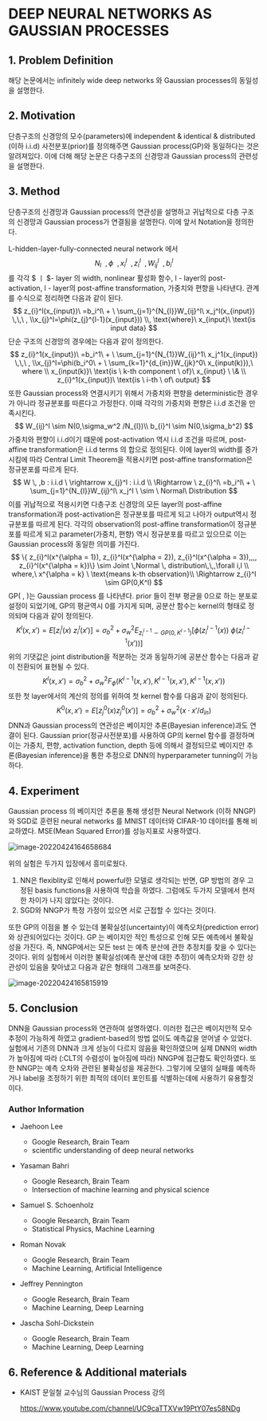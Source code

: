 # DEEP NEURAL NETWORKS AS GAUSSIAN PROCESSES

## 1. Problem Definition

 해당 논문에서는 infinitely wide deep networks 와 Gaussian processes의 동일성을 설명한다.



## 2. Motivation

 단층구조의 신경망의 모수(parameters)에 independent & identical & distributed (이하 i.i.d) 사전분포(prior)를 정의해주면 Gaussian process(GP)와 동일하다는 것은 알려져있다. 이에 더해 해당 논문은 다층구조의 신경망과 Gaussian process의 관련성을 설명한다. 



## 3. Method

 단층구조의 신경망과 Gaussian process의 연관성을 설명하고 귀납적으로 다층 구조의 신경망과 Gaussian process가 연결됨을 설명한다. 이에 앞서 Notation을 정의한다. 

L-hidden-layer-fully-connected neural network 에서
$$
N_l \ \
,\phi \ \
,x_{i}^l \ \
, z_{i}^l\ \
,W_{ij}^l\ \
,b_{i}^l
$$
를 각각 \$ ㅣ $- layer 의 width, nonlinear 활성화 함수, l - layer의 post-activation, l - layer의 post-affine transformation, 가중치와 편향을 나타낸다. 관계를 수식으로 정리하면 다음과 같이 된다. 
$$
z_{i}^l(x_{input})\ =b_i^l\ + \ \sum_{j=1}^{N_{l}}W_{ij}^l\ x_j^l(x_{input}) \,\,\ , \\x_{j}^l=\phi(z_{j}^{l-1}(x_{input})) \\,
\text{where}\ x_{input}\ \text{is input data}
$$
단순 구조의 신경망의 경우에는 다음과 같이 정의한다.
$$
z_{i}^1(x_{input})\ =b_i^1\ + \ \sum_{j=1}^{N_{1}}W_{ij}^1\ x_j^1(x_{input}) \,\,\ , \\x_{j}^l=\phi(b_i^0\ + \ \sum_{k=1}^{d_{in}}W_{jk}^0\ x_{input(k)}),\ where \\ 
x_{input(k)}\ \text{is \ k-th component \ of}\  x_{input} \ \& \\ z_{i}^1(x_{input})\ \text{is \ i-th \ of\ output}
$$
또한 Gaussian process와 연결시키기 위해서 가중치와 편향을 deterministic한 경우가 아니라 정규분포를 따른다고 가정한다. 이때 각각의 가중치와 편향은 i.i.d 조건을 만족시킨다.
$$
W_{ij}^l \sim N(0,\sigma_w^2 /N_{l})\\
b_{i}^l \sim N(0,\sigma_b^2)
$$
가중치와 편향이 i.i.d이기 떄문에 post-activation 역시 i.i.d 조건을 따르며, post-affine transformation은 i.i.d terms 의 합으로 정의된다. 이에 layer의 width를 증가시킴에 따라 Central Limit Theorem을 적용시키면 post-affine transformation은 정규분포를 따르게 된다. 
$$
W \, ,b : i.i.d \ \rightarrow x_{j}^l : i.i.d \\
\Rightarrow \ z_{i}^l\ =b_i^l\ + \ \sum_{j=1}^{N_{l}}W_{ij}^l\ x_j^l \ \sim \ Normal\ Distribution
$$
  이를 귀납적으로 적용시키면 다층구조 신경망의 모든 layer의 post-affine transformation과 post-activation은 정규분포를 따르게 되고 나아가 output역시 정규분포를 따르게 된다. 각각의 observation의 post-affine transformation이 정규분포를 따르게 되고 parameter(가중치, 편향) 역시 정규분포를 따르고 있으므로 이는 Gaussian process와 동일한 의미를 가진다. 
$$
\{ z_{i}^l(x^{\alpha = 1}), z_{i}^l(x^{\alpha = 2}), z_{i}^l(x^{\alpha = 3}),,,, z_{i}^l(x^{\alpha = k})\} \sim Joint \,Normal \, distribution\,\,,\forall i,l \\
where,\ x^{\alpha = k} \ \text{means k-th observation}\\
\Rightarrow z_{i}^l \sim GP(0,K^l)
$$
GP( , )는 Gaussian process 를 나타낸다. prior 들이 전부 평균을 0으로 하는 분포로 설정이 되었기에, GP의 평균역시 0를 가지게 되며, 공분산 함수는 kernel의 형태로 정의되며 다음과 같이 정의된다.
$$
K^l(x,x')=E[z_i^l(x)\ z_i^l(x')]=\sigma_b^2 + \sigma_w^2 E_{z_{i}^{l-1}\sim GP(0,K^{l-1})}[\phi(z_{i}^{l-1}(x))\ \phi(z_{i}^{l-1}(x'))]
$$
위의 기댓값은 joint distribution을 적분하는 것과 동일하기에 공분산 함수는 다음과 같이 전환되어 표현될 수 있다. 
$$
K^l(x,x')=\sigma_b^2 + \sigma_w^2F_{\phi}(K^{l-1}(x,x'),K^{l-1}(x,x'),K^{l-1}(x,x'))
$$
또한 첫 layer에서의 계산의 정의를 위하여 첫 kernel 함수를 다음과 같이 정의된다. 
$$
K^0(x,x')=E[z_{j}^0(x) z_{j}^0(x')]=\sigma_{b}^2 +\sigma_{w}^2({x \cdot x'}/d_{in})
$$
DNN과 Gaussian process의 연관성은 베이지안 추론(Bayesian inference)과도 연결이 된다. Gaussian prior(정규사전분포)를 사용하여 GP의 kernel 함수를 결정하며 이는 가중치, 편향, activation function, depth 등에 의해서 결정되므로 베이지안 추론(Bayesian inference)을 통한 추정으로 DNN의 hyperparameter tunning이 가능하다. 

## 4. Experiment

Gaussian process 의 베이지안 추론을 통해 생성한 Neural Network (이하 NNGP)와 SGD로 훈련된 neural networks 를 MNIST 데이터와 CIFAR-10 데이터를 통해 비교하였다. MSE(Mean Squared Error)를 성능지표로 사용하였다.

 ![image-20220424164658684](C:\Users\sungb\AppData\Roaming\Typora\typora-user-images\image-20220424164658684.png)

위의 실험은 두가지 입장에서 흥미로웠다.

1. NN은 flexiblity로 인해서 powerful한 모델로 생각되는 반면, GP 방법의 경우 고정된 basis functions을 사용하여 학습을 하였다.  그럼에도 두가지 모델에서 현저한 차이가 나지 않았다는 것이다. 
2. SGD와 NNGP가 특정 가정이 있으면 서로 근접할 수 있다는 것이다. 

또한 GP의 이점을 볼 수 있는데 불확실성(uncertainty)이 예측오차(prediction error)와 상관되어있다는 것이다. GP 는 베이지안 적인 특성으로 인해 모든 예측에서 불확실성을 가진다. 즉, NNGP에서는 모든 test 는 예측 분산에 관한 추정치를 찾을 수 있다는 것이다. 위의 실험에서 이러한 불확실성(예측 분산에 대한 추정)이 예측오차와 강한 상관성이 있음을 찾아냈고 다음과 같은 형태의 그래프를 보여준다.

![image-20220424165815919](C:\Users\sungb\AppData\Roaming\Typora\typora-user-images\image-20220424165815919.png)



## 5. Conclusion

DNN을 Gaussian process와 연관하여 설명하였다. 이러한 접근은 베이지안적 모수 추정이 가능하게 하였고 gradient-based의 방법 없이도 예측값을 얻어낼 수 있었다. 실험에서 기존의 DNN과 크게 성능이 다르지 않음을 확인하였으며 실제 DNN의 width가 높아짐에 따라 (:CLT의 수렴성이 높아짐에 따라) NNGP에 접근함도 확인하였다. 또한 NNGP는 예측 오차와 관련된 불확실성을 제공한다. 그렇기에 모델의 실패를 예측하거나 label을 조정하기 위한 최적의 데이터 포인트를 식별하는데에 사용하기 유용할것이다.



### Author Information

- Jaehoon Lee
  - Google Research, Brain Team
  - scientific understanding of deep neural networks

- Yasaman Bahri
  - Google Research, Brain Team
  - Intersection of machine learning and physical science

- Samuel S. Schoenholz
  - Google Research, Brain Team
  - Statistical Physics, Machine Learning

- Roman Novak
  - Google Research, Brain Team
  - Machine Learning, Artificial Intelligence

- Jeffrey Pennington
  - Google Research, Brain Team
  - Machine Learning, Deep Learning

- Jascha Sohl-Dickstein
  - Google Research, Brain Team
  - Machine Learning, Deep Learning

## 6. Reference & Additional materials

- KAIST 문일철 교수님의 Gaussian Process 강의

  https://www.youtube.com/channel/UC9caTTXVw19PtY07es58NDg
